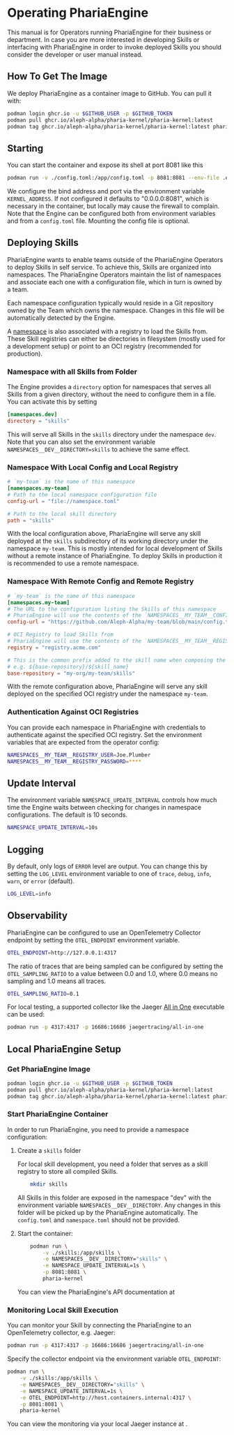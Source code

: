 # Operating PhariaEngine

This manual is for Operators running PhariaEngine for their business or department. In case you are more interested in developing Skills or interfacing with PhariaEngine in order to invoke deployed Skills you should consider the developer or user manual instead.

## How To Get The Image

We deploy PhariaEngine as a container image to GitHub. You can pull it with:

```sh
podman login ghcr.io -u $GITHUB_USER -p $GITHUB_TOKEN
podman pull ghcr.io/aleph-alpha/pharia-kernel/pharia-kernel:latest
podman tag ghcr.io/aleph-alpha/pharia-kernel/pharia-kernel:latest pharia-kernel
```

## Starting

You can start the container and expose its shell at port 8081 like this

```sh
podman run -v ./config.toml:/app/config.toml -p 8081:8081 --env-file .env pharia-kernel
```

We configure the bind address and port via the environment variable `KERNEL_ADDRESS`.
If not configured it defaults to "0.0.0.0:8081", which is necessary in the container, but locally may cause the firewall to complain.
Note that the Engine can be configured both from environment variables and from a `config.toml` file.
Mounting the config file is optional.

## Deploying Skills

PhariaEngine wants to enable teams outside of the PhariaEngine Operators to deploy Skills in self service. To achieve this, Skills are organized into namespaces. The PhariaEngine Operators maintain the list of namespaces and associate each one with a configuration file, which in turn is owned by a team.

Each namespace configuration typically would reside in a Git repository owned by the Team which owns the namespace. Changes in this file will be automatically detected by the Engine.

A [namespace](skill-deployment.md#configuring-namespace) is also associated with a registry to load the Skills from. These Skill registries can either be directories in filesystem (mostly used for a development setup) or point to an OCI registry (recommended for production).

### Namespace with all Skills from Folder

The Engine provides a `directory` option for namespaces that serves all Skills from a given directory, without the need to configure them in a file.
You can activate this by setting

```toml
[namespaces.dev]
directory = "skills"
```

This will serve all Skills in the `skills` directory under the namespace `dev`.
Note that you can also set the environment variable `NAMESPACES__DEV__DIRECTORY=skills` to achieve the same effect.

### Namespace With Local Config and Local Registry

```toml
# `my-team` is the name of this namespace
[namespaces.my-team]
# Path to the local namespace configuration file
config-url = "file://namespace.toml"

# Path to the local skill directory
path = "skills"
```

With the local configuration above, PhariaEngine will serve any skill deployed at the `skills` subdirectory of its working directory under the namespace `my-team`. This is mostly intended for local development of Skills without a remote instance of PhariaEngine. To deploy Skills in production it is recommended to use a remote namespace.

### Namespace With Remote Config and Remote Registry

```toml
# `my-team` is the name of this namespace
[namespaces.my-team]
# The URL to the configuration listing the Skills of this namespace
# PhariaEngine will use the contents of the `NAMESPACES__MY_TEAM__CONFIG_ACCESS_TOKEN` environment variable to access (authorize) the config
config-url = "https://github.com/Aleph-Alpha/my-team/blob/main/config.toml"

# OCI Registry to load Skills from
# PhariaEngine will use the contents of the `NAMESPACES__MY_TEAM__REGISTRY_USER` and `NAMESPACES__MY_TEAM__REGISTRY_PASSWORD` environment variables to access (authorize) the registry
registry = "registry.acme.com"

# This is the common prefix added to the skill name when composing the OCI repository.
# e.g. ${base-repository}/${skill_name}
base-repository = "my-org/my-team/skills"
```

With the remote configuration above, PhariaEngine will serve any skill deployed on the specified OCI registry under the namespace `my-team`.

### Authentication Against OCI Registries

You can provide each namespace in PhariaEngine with credentials to authenticate against the specified OCI registry. Set the environment variables that are expected from the operator config:

```sh
NAMESPACES__MY_TEAM__REGISTRY_USER=Joe.Plumber
NAMESPACES__MY_TEAM__REGISTRY_PASSWORD=****
```

## Update Interval

The environment variable `NAMESPACE_UPDATE_INTERVAL` controls how much time the Engine waits between checking for changes in namespace configurations. The default is 10 seconds.

```sh
NAMESPACE_UPDATE_INTERVAL=10s
```

## Logging

By default, only logs of `ERROR` level are output. You can change this by setting the `LOG_LEVEL` environment variable to one of `trace`, `debug`, `info`, `warn`, or `error` (default).

```sh
LOG_LEVEL=info
```

## Observability

PhariaEngine can be configured to use an OpenTelemetry Collector endpoint by setting the `OTEL_ENDPOINT` environment variable.

```sh
OTEL_ENDPOINT=http://127.0.0.1:4317
```

The ratio of traces that are being sampled can be configured by setting the `OTEL_SAMPLING_RATIO` to a value between 0.0 and 1.0, where 0.0 means no sampling and 1.0 means all traces.

```sh
OTEL_SAMPLING_RATIO=0.1
```

For local testing, a supported collector like the Jaeger [All in One](https://www.jaegertracing.io/docs/1.60/getting-started/#all-in-one) executable can be used:

```sh
podman run -p 4317:4317 -p 16686:16686 jaegertracing/all-in-one
```

## Local PhariaEngine Setup

### Get PhariaEngine Image

```sh
podman login ghcr.io -u $GITHUB_USER -p $GITHUB_TOKEN
podman pull ghcr.io/aleph-alpha/pharia-kernel/pharia-kernel:latest
podman tag ghcr.io/aleph-alpha/pharia-kernel/pharia-kernel:latest pharia-kernel
```

### Start PhariaEngine Container

In order to run PhariaEngine, you need to provide a namespace configuration:

1. Create a `skills` folder

   For local skill development, you need a folder that serves as a skill registry to store all compiled Skills.

   ```sh
       mkdir skills
   ```

   All Skills in this folder are exposed in the namespace "dev" with the environment variable `NAMESPACES__DEV__DIRECTORY`.
   Any changes in this folder will be picked up by the PhariaEngine automatically. The `config.toml` and `namespace.toml` should not be provided.

2. Start the container:

   ```sh
       podman run \
           -v ./skills:/app/skills \
           -e NAMESPACES__DEV__DIRECTORY="skills" \
           -e NAMESPACE_UPDATE_INTERVAL=1s \
           -p 8081:8081 \
           pharia-kernel
   ```

   You can view the PhariaEngine's API documentation at [](http://127.0.0.1:8081/api-docs)

### Monitoring Local Skill Execution

You can monitor your Skill by connecting the PhariaEngine to an OpenTelemetry collector, e.g. Jaeger:

```sh
podman run -p 4317:4317 -p 16686:16686 jaegertracing/all-in-one
```

Specify the collector endpoint via the environment variable `OTEL_ENDPOINT`:

```sh
podman run \
    -v ./skills:/app/skills \
    -e NAMESPACES__DEV__DIRECTORY="skills" \
    -e NAMESPACE_UPDATE_INTERVAL=1s \
    -e OTEL_ENDPOINT=http://host.containers.internal:4317 \
    -p 8081:8081 \
    pharia-kernel
```

You can view the monitoring via your local Jaeger instance at [](http://localhost:16686).

